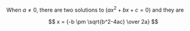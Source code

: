 When $a \ne 0$, there are two solutions
to $(ax^2 + bx + c = 0)$ and they are 

$$ x = {-b \pm \sqrt{b^2-4ac} \over 2a} $$

